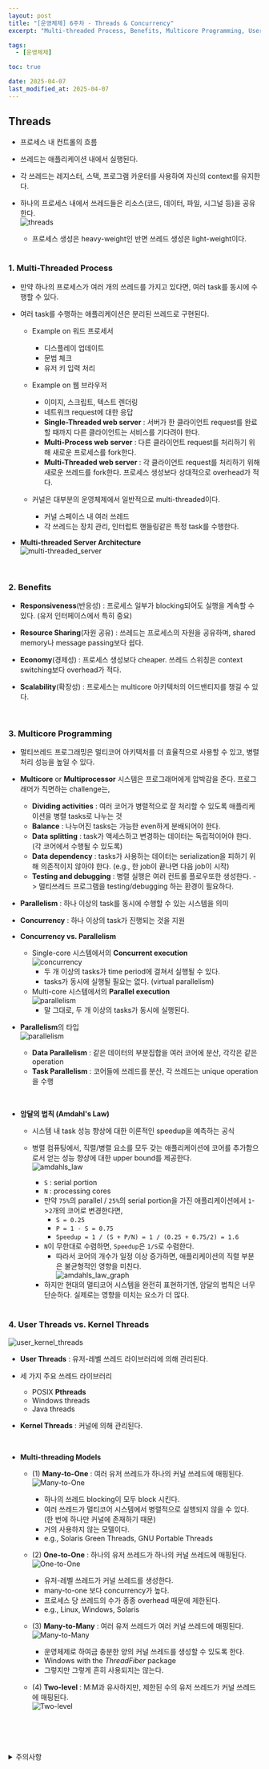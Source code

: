 ```yaml
---
layout: post
title: "[운영체제] 6주차 - Threads & Concurrency"
excerpt: "Multi-threaded Process, Benefits, Multicore Programming, User Threads vs. Kernel Threads"

tags:
  - [운영체제]

toc: true

date: 2025-04-07
last_modified_at: 2025-04-07
---
```

## Threads
- 프로세스 내 컨트롤의 흐름

- 쓰레드는 애플리케이션 내에서 실행된다.

- 각 쓰레드는 레지스터, 스택, 프로그램 카운터를 사용하여 자신의 context를 유지한다.  

- 하나의 프로세스 내에서 쓰레드들은 리소스(코드, 데이터, 파일, 시그널 등)을 공유한다.  
![threads][def]  
  - 프로세스 생성은 heavy-weight인 반면 쓰레드 생성은 light-weight이다.  

  <br>

### 1. Multi-Threaded Process
- 만약 하나의 프로세스가 여러 개의 쓰레드를 가지고 있다면, 여러 task를 동시에 수행할 수 있다.

- 여러 task를 수행하는 애플리케이션은 분리된 쓰레드로 구현된다.

  - Example on 워드 프로세서
    - 디스플레이 업데이트
    - 문법 체크
    - 유저 키 입력 처리  

  - Example on 웹 브라우저
    - 이미지, 스크립트, 텍스트 렌더링
    - 네트워크 request에 대한 응답
    - **Single-Threaded web server** : 서버가 한 클라이언트 request를 완료할 때까지 다른 클라이언트는 서비스를 기다려야 한다.
    - **Multi-Process web server** : 다른 클라이언트 request를 처리하기 위해 새로운 프로세스를 fork한다.
    - **Multi-Threaded web server** : 각 클라이언트 request를 처리하기 위해 새로운 쓰레드를 fork한다. 프로세스 생성보다 상대적으로 overhead가 적다.  

  - 커널은 대부분의 운영체제에서 일반적으로 multi-threaded이다.  
    - 커널 스페이스 내 여러 쓰레드
    - 각 쓰레드는 장치 관리, 인터럽트 핸들링같은 특정 task를 수행한다.  

- **Multi-threaded Server Architecture**  
![multi-threaded_server][def2]  

<br>

### 2. Benefits
- **Responsiveness**(반응성) : 프로세스 일부가 blocking되어도 실행을 계속할 수 있다. (유저 인터페이스에서 특히 중요)

- **Resource Sharing**(자원 공유) : 쓰레드는 프로세스의 자원을 공유하며, shared memory나 message passing보다 쉽다.  
  
- **Economy**(경제성) : 프로세스 생성보다 cheaper. 쓰레드 스위칭은 context switching보다 overhead가 적다.  

- **Scalability**(확장성) : 프로세스는 multicore 아키텍처의 어드밴티지를 챙길 수 있다.  

<br>

### 3. Multicore Programming
- 멀티쓰레드 프로그래밍은 멀티코어 아키텍처를 더 효율적으로 사용할 수 있고, 병렬 처리 성능을 높일 수 있다.  

- **Multicore** or **Multiprocessor** 시스템은 프로그래머에게 압박감을 준다. 프로그래머가 직면하는 challenge는,  
  - **Dividing activities** : 여러 코어가 병렬적으로 잘 처리할 수 있도록 애플리케이션을 병렬 tasks로 나누는 것
  - **Balance** : 나누어진 tasks는 가능한 even하게 분배되어야 한다.
  - **Data splitting** : task가 액세스하고 변경하는 데이터는 독립적이어야 한다. (각 코어에서 수행될 수 있도록)  
  - **Data dependency** : tasks가 사용하는 데이터는 serialization을 피하기 위해 의존적이지 않아야 한다. (e.g., 한 job이 끝나면 다음 job이 시작)  
  - **Testing and debugging** : 병렬 실행은 여러 컨트롤 플로우또한 생성한다. -> 멀티쓰레드 프로그램을 testing/debugging 하는 환경이 필요하다.  

- **Parallelism** : 하나 이상의 task를 동시에 수행할 수 있는 시스템을 의미
- **Concurrency** : 하나 이상의 task가 진행되는 것을 지원
- **Concurrency vs. Parallelism**  
  - Single-core 시스템에서의 **Concurrent execution**  
  ![concurrency][def3]  
    - 두 개 이상의 tasks가 time period에 걸쳐서 실행될 수 있다.
    - tasks가 동시에 실행될 필요는 없다. (virtual parallelism)  
  - Multi-core 시스템에서의 **Parallel execution**  
  ![parallelism][def4]  
    - 말 그대로, 두 개 이상의 tasks가 동시에 실행된다.  

- **Parallelism**의 타입  
![parallelism][def5]  
  - **Data Parallelism** : 같은 데이터의 부분집합을 여러 코어에 분산, 각각은 같은 operation  
  - **Task Parallelism** : 코어들에 쓰레드를 분산, 각 쓰레드는 unique operation을 수행  

<br>

- **암달의 법칙 (Amdahl's Law)**  
  - 시스템 내 task 성능 향상에 대한 이론적인 speedup을 예측하는 공식
  - 병렬 컴퓨팅에서, 직렬/병렬 요소를 모두 갖는 애플리케이션에 코어를 추가함으로서 얻는 성능 향상에 대한 upper bound를 제공한다.  
  ![amdahls_law][def6]  
    - `S` : serial portion
    - `N` : processing cores  
    - 만약 `75%`의 parallel / `25%`의 serial portion을 가진 애플리케이션에서 `1`->`2`개의 코어로 변경한다면,  
      - `S = 0.25`  
      - `P = 1 - S = 0.75`  
      - `Speedup = 1 / (S + P/N) = 1 / (0.25 + 0.75/2) = 1.6`  
    - `N`이 무한대로 수렴하면, `Speedup`은 `1/S`로 수렴한다.  
      - 따라서 코어의 개수가 일정 이상 증가하면, 애플리케이션의 직렬 부분은 불균형적인 영향을 미친다.  
    ![amdahls_law_graph][def7]  
    - 하지만 현대의 멀티코어 시스템을 완전히 표현하기엔, 암달의 법칙은 너무 단순하다. 실제로는 영향을 미치는 요소가 더 많다.  

    <br>

### 4. User Threads vs. Kernel Threads  
![user_kernel_threads][def8]  
- **User Threads** : 유저-레벨 쓰레드 라이브러리에 의해 관리된다.  
- 세 가지 주요 쓰레드 라이브러리
  - POSIX **Pthreads**
  - Windows threads
  - Java threads

- **Kernel Threads** : 커널에 의해 관리된다.  

<br>

- **Multi-threading Models**
  - (1) **Many-to-One** : 여러 유저 쓰레드가 하나의 커널 쓰레드에 매핑된다.  
  ![Many-to-One][def9]  
    - 하나의 쓰레드 blocking이 모두 block 시킨다.  
    - 여러 쓰레드가 멀티코어 시스템에서 병렬적으로 실행되지 않을 수 있다.  
    (한 번에 하나만 커널에 존재하기 때문)
    - 거의 사용하지 않는 모델이다.  
    - e.g., Solaris Green Threads, GNU Portable Threads

  - (2) **One-to-One** : 하나의 유저 쓰레드가 하나의 커널 쓰레드에 매핑된다.  
  ![One-to-One][def10]  
    - 유저-레벨 쓰레드가 커널 쓰레드를 생성한다.    
    - many-to-one 보다 concurrency가 높다.
    - 프로세스 당 쓰레드의 수가 종종 overhead 때문에 제한된다.    
    - e.g., Linux, Windows, Solaris

  - (3) **Many-to-Many** : 여러 유저 쓰레드가 여러 커널 쓰레드에 매핑된다.  
  ![Many-to-Many][def11]  
    - 운영체제로 하여금 충분한 양의 커널 쓰레드를 생성할 수 있도록 한다.  
    - Windows with the *ThreadFiber* package
    - 그렇지만 그렇게 흔히 사용되지는 않는다.  

  - (4) **Two-level** : M:M과 유사하지만, 제한된 수의 유저 쓰레드가 커널 쓰레드에 매핑된다.  
  ![Two-level][def12] 

<br>
<br>
<br>
<br>
<details>
<summary>주의사항</summary>
<div markdown="1">  

이 포스팅은 강원대학교 송원준 교수님의 운영체제 수업을 들으며 내용을 정리 한 것입니다.  
수업 내용에 대한 저작권은 교수님께 있으니,  
다른 곳으로의 무분별한 내용 복사를 자제해 주세요.  

</div>
</details>

[def]: https://i.imgur.com/7pvNnL0.png
[def2]: https://i.imgur.com/PvNjIj9.png
[def3]: https://i.imgur.com/VAMXKPK.png
[def4]: https://i.imgur.com/DMpEVpu.png
[def5]: https://i.imgur.com/t6xvVPj.png
[def6]: https://i.imgur.com/0gIXNRz.png
[def7]: https://i.imgur.com/UUsLY94.png
[def8]: https://i.imgur.com/exQ6fLe.png
[def9]: https://i.imgur.com/WnowoWD.png
[def10]: https://i.imgur.com/QkCcDy1.png
[def11]: https://i.imgur.com/xu61vld.png
[def12]: https://i.imgur.com/9hUDGah.png